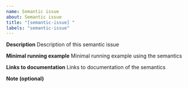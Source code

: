 ```yaml
---
name: Semantic issue
about: Semantic issue
title: "[semantic-issue] "
labels: "semantic-issue"
---
```


**Description**
Description of this semantic issue

**Minimal running example**
Minimal running example using the semantics

**Links to documentation**
Links to documentation of the semantics

**Note (optional)**